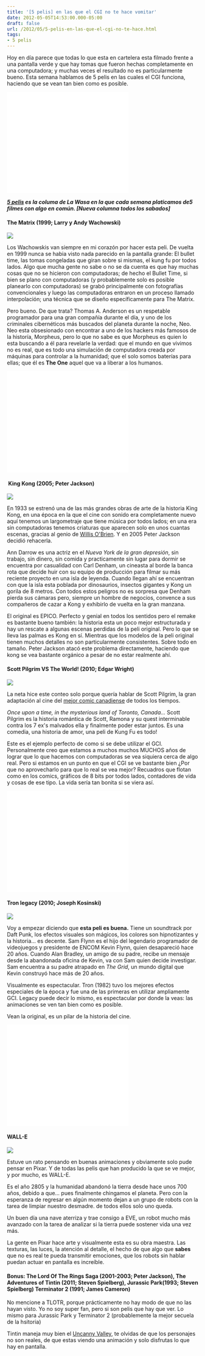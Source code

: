 ```yaml
---
title: '[5 pelis] en las que el CGI no te hace vomitar'
date: 2012-05-05T14:53:00.000-05:00
draft: false
url: /2012/05/5-pelis-en-las-que-el-cgi-no-te-hace.html
tags: 
- 5 pelis
---
```


Hoy en día parece que todas lo que esta en cartelera esta filmado frente a una pantalla verde y que hay tomas que fueron hechas completamente en una computadora; y muchas veces el resultado no es particularmente bueno. Esta semana hablamos de 5 pelis en las cuales el CGI funciona, haciendo que se vean tan bien como es posible.  
  

<object class="BLOGGER-youtube-video" classid="clsid:D27CDB6E-AE6D-11cf-96B8-444553540000" codebase="http://download.macromedia.com/pub/shockwave/cabs/flash/swflash.cab#version=6,0,40,0" data-thumbnail-src="http://1.gvt0.com/vi/QH90a_nJUAE/0.jpg" height="266" width="320">
<param name="movie" value="//www.youtube.com/v/QH90a_nJUAE&amp;fs=1&amp;source=uds">
<param name="bgcolor" value="#FFFFFF">
<embed width="320" height="266" src="//www.youtube.com/v/QH90a_nJUAE&amp;fs=1&amp;source=uds" type="application/x-shockwave-flash">
</object>

  
_**[5 pelis](http://www.la-wasa.com/search/label/5%20pelis) es la columa de La Wasa en la que cada semana platicamos de5 filmes con algo en común. \[Nueva columna todos los sabados\]**_  
  

#### The Matrix (1999; Larry y Andy Wachowski)

[![](http://upload.wikimedia.org/wikipedia/en/c/c1/The_Matrix_Poster.jpg)](http://upload.wikimedia.org/wikipedia/en/c/c1/The_Matrix_Poster.jpg)

Los Wachowskis van siempre en mi corazón por hacer esta peli. De vuelta en 1999 nunca se habia visto nada parecido en la pantalla grande: El bullet time, las tomas congeladas que giran sobre si mismas, el kung fu por todos lados. Algo que mucha gente no sabe o no se da cuenta es que hay muchas cosas que no se hicieron con computadoras; de hecho el Bullet Time, si bien se plano con computadoras (y probablemente solo es posible planearlo con computadoras) se grabó principalmente con fotografías convencionales y luego las computadoras entraron en un proceso llamado interpolación; una técnica que se diseño específicamente para The Matrix.

  

Pero bueno. De que trata? Thomas A. Anderson es un respetable programador para una gran compañía durante el día, y uno de los criminales cibernéticos más buscados del planeta durante la noche, Neo. Neo esta obsesionado con encontrar a uno de los hackers más famosos de la historía, Morpheus, pero lo que no sabe es que Morpheus es quien lo esta buscando a él para revelarle la verdad: que el mundo en que vivimos no es real, que es todo una simulación de computadora creada por máquinas para controlar a la humanidad; que el solo somos baterías para ellas; que él es **The One** aquel que va a liberar a los humanos.

  

 <object class="BLOGGER-youtube-video" classid="clsid:D27CDB6E-AE6D-11cf-96B8-444553540000" codebase="http://download.macromedia.com/pub/shockwave/cabs/flash/swflash.cab#version=6,0,40,0" data-thumbnail-src="http://2.gvt0.com/vi/_KtghA0rkDY/0.jpg" height="266" width="320">
<param name="movie" value="//www.youtube.com/v/_KtghA0rkDY&amp;fs=1&amp;source=uds"> 
<param name="bgcolor" value="#FFFFFF"> 
<embed width="320" height="266" src="//www.youtube.com/v/_KtghA0rkDY&amp;fs=1&amp;source=uds" type="application/x-shockwave-flash">
</object> 

  
  

####  King Kong (2005; Peter Jackson)

[![](http://upload.wikimedia.org/wikipedia/en/6/6a/Kingkong_bigfinal1.jpg)](http://upload.wikimedia.org/wikipedia/en/6/6a/Kingkong_bigfinal1.jpg)

En 1933 se estrenó una de las más grandes obras de arte de la historia King Kong, en una época en la que el cine con sonido era completamente nuevo aquí tenemos un largometraje que tiene música por todos lados; en una era sin computadoras tenemos criaturas que aparecen solo en unos cuantas escenas, gracias al genio de [Willis O'Brien](http://en.wikipedia.org/wiki/Willis_O%27Brien "Willis O'Brien"). Y en 2005 Peter Jackson decidió rehacerla.

  

Ann Darrow es una actriz en el _Nueva York de la gran depresión_, sin trabajo, sin dinero, sin comida y practicamente sin lugar para dormir se encuentra por casualidad con Carl Denham, un cineasta al borde la banca rota que decide huir con su equipo de producción para filmar su más reciente proyecto en una isla de leyenda. Cuando llegan ahí se encuentran con que la isla esta poblada por dinosaurios, insectos gigantes y Kong un gorila de 8 metros. Con todos estos peligros no es sorpresa que Denham pierda sus cámaras pero, siempre un hombre de negocios, convence a sus compañeros de cazar a Kong y exhibirlo de vuelta en la gran manzana.

  

El original es EPICO. Perfecto y genial en todos los sentidos pero el remake es bastante bueno también: la historia esta un poco mejor estructurada y hay un rescate a algunas escenas perdidas de la peli original. Pero lo que se lleva las palmas es Kong en sí. Mientras que los modelos de la peli original tienen muchos detalles no son particularmente consistentes. Sobre todo en tamaño. Peter Jackson atacó este problema directamente, haciendo que kong se vea bastante orgánico a pesar de no estar realmente ahí.

  

#### Scott Pilgrim VS The World! (2010; Edgar Wright)

[![](http://upload.wikimedia.org/wikipedia/en/1/14/Scott_Pilgrim_vs._the_World_teaser.jpg)](http://upload.wikimedia.org/wikipedia/en/1/14/Scott_Pilgrim_vs._the_World_teaser.jpg)

La neta hice este conteo solo porque quería hablar de Scott Pilgrim, la gran adaptación al cine del [mejor comic canadiense](http://en.wikipedia.org/wiki/Scott_Pilgrim) de todos los tiempos.

  

_Once upon a time, in the mysterious land of Toronto, Canada..._ Scott Pilgrim es la historia romántica de Scott, Ramona y su quest interminable contra los 7 ex's malvados ella y finalmente poder estar juntos. Es una comedia, una historia de amor, una peli de Kung Fu es todo!

  

Este es el ejemplo perfecto de como si se debe utilizar el GCI. Personalmente creo que estamos a muchos muchos MUCHOS años de lograr que lo que hacemos con computadoras se vea siquiera cerca de algo real. Pero si estamos en un punto en que el CGI se ve bastante bien ¿Por que no aprovecharlo para que lo real se vea mejor? Recuadros que flotan como en los comics, gráficos de 8 bits por todos lados, contadores de vida y cosas de ese tipo. La vida sería tan bonita si se viera así.

  

 <object class="BLOGGER-youtube-video" classid="clsid:D27CDB6E-AE6D-11cf-96B8-444553540000" codebase="http://download.macromedia.com/pub/shockwave/cabs/flash/swflash.cab#version=6,0,40,0" data-thumbnail-src="http://3.gvt0.com/vi/8NUBVcit5VM/0.jpg" height="266" width="320">
<param name="movie" value="//www.youtube.com/v/8NUBVcit5VM&amp;fs=1&amp;source=uds"> 
<param name="bgcolor" value="#FFFFFF"> 
<embed width="320" height="266" src="//www.youtube.com/v/8NUBVcit5VM&amp;fs=1&amp;source=uds" type="application/x-shockwave-flash">
</object> 

#### Tron legacy (2010; Joseph Kosinski)

[![](http://upload.wikimedia.org/wikipedia/en/c/c2/Tron_Legacy_poster.jpg)](http://upload.wikimedia.org/wikipedia/en/c/c2/Tron_Legacy_poster.jpg)

Voy a empezar diciendo que **esta peli es buena.** Tiene un soundtrack por Daft Punk, los efectos visuales son mágicos, los colores son hipnotizantes y la historia... es decente. Sam Flynn es el hijo del legendario programador de videojuegos y presidente de ENCOM Kevin Flynn, quien desapareció hace 20 años. Cuando Alan Bradley, un amigo de su padre, recibe un mensaje desde la abandonada oficina de Kevin, va con Sam quien decide investigar. Sam encuentra a su padre atrapado en _The Grid_, un mundo digital que Kevin construyó hace más de 20 años.  
  
Visualmente es espectacular. Tron (1982) tuvo los mejores efectos especiales de la época y fue una de las primeras en utilizar ampliamente GCI. Legacy puede decir lo mismo, es espectacular por donde la veas: las animaciones se ven tan bien como es posible.  
  
Vean la original, es un pilar de la historia del cine.  

<object class="BLOGGER-youtube-video" classid="clsid:D27CDB6E-AE6D-11cf-96B8-444553540000" codebase="http://download.macromedia.com/pub/shockwave/cabs/flash/swflash.cab#version=6,0,40,0" data-thumbnail-src="http://2.gvt0.com/vi/3efV2wqEjEY/0.jpg" height="266" width="320">
<param name="movie" value="//www.youtube.com/v/3efV2wqEjEY&amp;fs=1&amp;source=uds">
<param name="bgcolor" value="#FFFFFF">
<embed width="320" height="266" src="//www.youtube.com/v/3efV2wqEjEY&amp;fs=1&amp;source=uds" type="application/x-shockwave-flash">
</object>

#### WALL-E

[![](http://upload.wikimedia.org/wikipedia/en/c/c2/WALL-Eposter.jpg)](http://upload.wikimedia.org/wikipedia/en/c/c2/WALL-Eposter.jpg)

Estuve un rato pensando en buenas animaciones y obviamente solo pude pensar en Pixar. Y de todas las pelis que han producido la que se ve mejor, y por mucho, es WALL-E.

  

Es el año 2805 y la humanidad abandonó la tierra desde hace unos 700 años, debido a que... pues finalmente chingamos el planeta. Pero con la esperanza de regresar en algún momento dejan a un grupo de robots con la tarea de limpiar nuestro desmadre. de todos ellos solo uno queda.

  

Un buen día una nave aterriza y trae consigo a EVE, un robot mucho más avanzado con la tarea de analizar si la tierra puede sostener vida una vez más.

  

La gente en Pixar hace arte y visualmente esta es su obra maestra. Las texturas, las luces, la atención al detalle, el hecho de que algo que **sabes** que no es real te pueda transmitir emociones, que los robots sin hablar puedan actuar en pantalla es increíble.

#### Bonus: The Lord Of The Rings Saga (2001-2003; Peter Jackson), The Adventures of Tintin (2011; Steven Spielberg), Jurassic Park(1993; Steven Spielberg) Terminator 2 (1991; James Cameron)

No mencione a TLOTR, porque prácticamente no hay modo de que no las hayan visto. Yo no soy super fan, pero si son pelis que hay que ver. Lo mismo para Jurassic Park y Terminator 2 (probablemente la mejor secuela de la hsitoria)

  

Tintin maneja muy bien el [Uncanny Valley](http://es.wikipedia.org/wiki/Uncanny_valley), te olvidas de que los personajes no son reales, de que estas viendo una animación y solo disfrutas lo que hay en pantalla.
